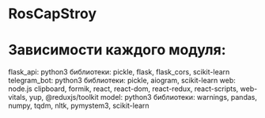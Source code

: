 # RosCapStroy

# Зависимости каждого модуля:
  flask_api:
    python3
    библиотеки:
      pickle, flask, flask_cors, scikit-learn
  telegram_bot:
    python3
    библиотеки:
      pickle, aiogram, scikit-learn
  web:
    node.js
    clipboard, formik, react, react-dom, react-redux, react-scripts, web-vitals, yup, @reduxjs/toolkit
  model:
    python3
    библиотеки: warnings, pandas, numpy, tqdm, nltk, pymystem3, scikit-learn

